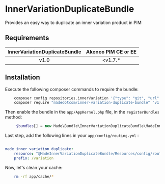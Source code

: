 # InnerVariationDuplicateBundle

Provides an easy way to duplicate an inner variation product in PIM



## Requirements

| InnerVariationDuplicateBundle   | Akeneo PIM CE or EE |
|:----------------------:|:----------------------------:|
| v1.0                   | <v1.7.*                      |



## Installation

Execute the following composer commands to require the bundle:

```bash
    composer config repositories.innerVariation '{"type": "git", "url": "https://github.com/madedotcom/InnerVariationDuplicateBundle.git", "branch": "master"}'
    composer require "madedotcom/inner-variation-duplicate-bundle" "v1.0"
```

Then enable the bundle in the `app/AppKernel.php` file, in the `registerBundles` method:

```php
     $bundles[] = new Made\Bundle\InnerVariationDuplicateBundle\MadeInnerVariationDuplicateBundle();    
```

Last step, add the following lines in your `app/config/routing.yml` :

```yml
   
made_inner_variation_duplicate:
    resource: "@MadeInnerVariationDuplicateBundle/Resources/config/routing/inner_variation_type.yml"
    prefix: /variation

```

Now, let's clean your cache:

```bash
    rm -rf app/cache/*
```
